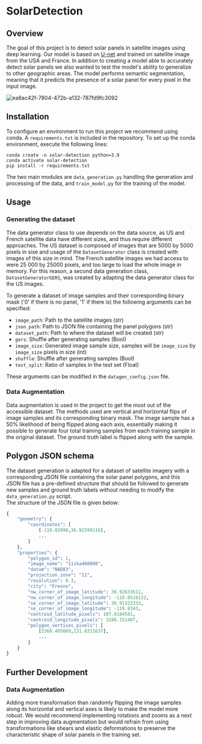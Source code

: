 # SolarDetection

## Overview
The goal of this project is to detect solar panels in satellite images using deep learning.
Our model is based on [U-net](https://arxiv.org/abs/1505.04597) and trained on satellite image from the USA and France.
In addition to creating a model able to accurately detect solar panels we also wanted to test the model's ability to generalize to other geographic areas. 
The model performs semantic segmentation, meaning that it predicts the presence of a solar panel for every pixel in the input image. 


![ea6ac42f-7804-472b-a132-787fd9fc3092](https://user-images.githubusercontent.com/55833530/143678271-2a9c016a-8ab8-425d-a9f7-5f611b461d66.png)

## Installation
To configure an environment to run this project we recommend using conda.
A `requirements.txt` is included in the repository.
To set up the conda environment, execute the following lines:
 ```
conda create -n solar-detection python=3.9
conda activate solar-detection
pip install -r requirements.txt 
```

The two main modules are `data_generation.py` handling the generation and processing of the data, and `train_model.py` for the training of the model.

## Usage
### Generating the dataset 
The data generator class to use depends on the data source, as US and French satellite data have different sizes, and thus require different approaches. 
The US dataset is composed of images that are 5000 by 5000 pixels in sixe and usage of the ```DatasetGenerator``` class is created with images of this size in mind.
The French satellite images we had access to were 25 000 by 25000 pixels, and too large to load the whole image in memory. 
For this reason, a second data generation class, ```DatasetGeneratorGERS```, was created by adapting the data generator class for the US images. 

To generate a dataset of image samples and their corresponding binary mask ('0' if there is no panel, '1' if there is) the following arguments can be specified: 

* ```image_path```: Path to the satellite images (str)
* ```json_path```: Path to JSON file containing the panel polygons (str)
* ```dataset_path```: Path to where the dataset will be created (str)
* ```gers```: Shuffle after generating samples (Bool)
* ```image_size```: Generated image sample size, samples will be ```image_size``` by ```image_size``` pixels in size (int)
* ```shuffle```: Shuffle after generating samples (Bool)
* ```test_split```: Ratio of samples in the test set (Float)

These arguments can be modified in the `datagen_config.json` file.

### Data Augmentation
Data augmentation is used in the project to get the most out of the accessible dataset. The methods used are vertical and horizontal flips of image samples and its corresponding binary mask. 
The image sample has a 50% likelihood of being flipped along each axis, essentially making it possible to generate four total training samples from each training sample in the original dataset. The ground truth label is flipped along with the sample. 


## Polygon JSON schema
The dataset generation is adapted for a dataset of satellite imagery with a corresponding JSON file containing the solar panel polygons, and this JSON file has a pre-defined structure that should be followed to generate new samples and ground truth labels without needing to modify the ```data_generation.py``` script.  
The structure of the JSON file is given below: 

```python
{
    "geometry": {
        "coordinates": [
            [-119.83998,36.92599116],
            ...
        ]
    },
    "properties": {
        "polygon_id": 1,
        "image_name": "11ska460890",
        "datum": "NAD83",
        "projection_zone": "11",
        "resolution": 0.3,
        "city": "Fresno",
        "nw_corner_of_image_latitude": 36.92633611,
        "nw_corner_of_image_longitude": -119.8516222,
        "se_corner_of_image_latitude": 36.91323333,
        "se_corner_of_image_longitude": -119.8343,
        "centroid_latitude_pixels": 107.6184581,
        "centroid_longitude_pixels": 3286.151487,
        "polygon_vertices_pixels": [
            [3360.495069,131.6311637],
            ...
        ]
    }
}
```

## Further Development
### Data Augmentation
Adding more transformation than randomly flipping the image samples along its horizontal and vertical axes is likely to make the model more robust. 
We would recommend implementing rotations and zooms as a next step in improving data augmentation but would refrain from using transformations like shears and elastic deformations to preserve the characteristic shape of solar panels in the training set. 
